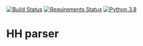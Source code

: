 [![Build Status](https://travis-ci.org/sergiishevchenko/hh-parser-test.svg?branch=master)](https://travis-ci.org/sergiishevchenko/hh-parser-test)
[![Requirements Status](https://requires.io/github/sergiishevchenko/hh-parser-test/requirements.svg?branch=master)](https://requires.io/github/sergiishevchenko/hh-parser/requirements/?branch=master)
[![Python 3.8](https://img.shields.io/badge/python-3.8-blue.svg)](https://www.python.org/downloads/release/python-382/)
# HH parser

